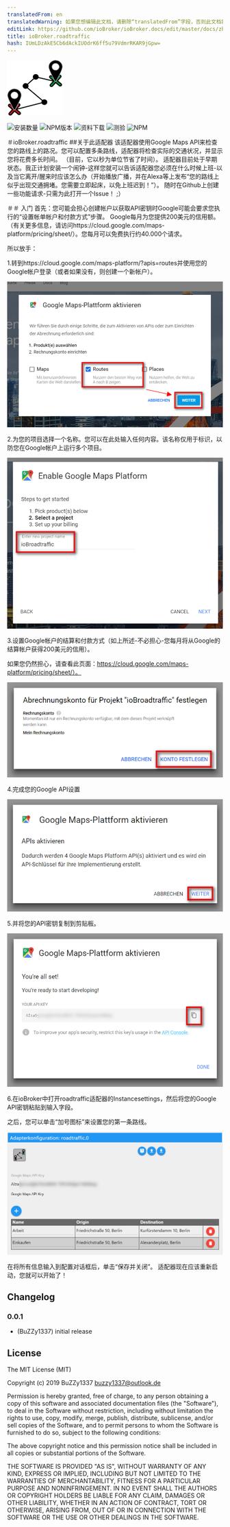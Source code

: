 ```yaml
---
translatedFrom: en
translatedWarning: 如果您想编辑此文档，请删除“translatedFrom”字段，否则此文档将再次自动翻译
editLink: https://github.com/ioBroker/ioBroker.docs/edit/master/docs/zh-cn/adapterref/iobroker.roadtraffic/README.md
title: ioBroker.roadtraffic
hash: IUmLDzAkE5Cb6dAckIUOdrK6ff5u79VdmrRKAR9jGpw=
---
```

![商标](../../../en/adapterref/iobroker.roadtraffic/admin/roadtraffic.png)

![安装数量](http://iobroker.live/badges/roadtraffic-stable.svg)
![NPM版本](https://img.shields.io/npm/v/iobroker.roadtraffic.svg)
![资料下载](https://img.shields.io/npm/dm/iobroker.roadtraffic.svg)
![测验](https://travis-ci.org/BuZZy1337/ioBroker.roadtraffic.svg?branch=master)
![NPM](https://nodei.co/npm/iobroker.roadtraffic.png?downloads=true)

＃ioBroker.roadtraffic
##关于此适配器
该适配器使用Google Maps API来检查您的路线上的路况。您可以配置多条路线，适配器将检查实际的交通状况，并显示您将花费多长时间。 （目前，它以秒为单位节省了时间）。
适配器目前处于早期状态。我正计划安装一个闹钟-这样您就可以告诉适配器您必须在什么时候上班-以及当它离开/醒来时应该怎么办（开始播放广播，并在Alexa等上发布“您的路线上似乎出现交通拥堵。您需要立即起床，以免上班迟到！”）。
随时在Github上创建一些功能请求-只需为此打开一个Issue！ ;）

＃＃ 入门
首先：您可能会担心创建帐户以获取API密钥时Google可能会要求您执行的“设置帐单帐户和付款方式”步骤。 Google每月为您提供200美元的信用额。（有关更多信息，请访问https://cloud.google.com/maps-platform/pricing/sheet/）。您每月可以免费执行约40.000个请求。

所以放手：

1.转到https://cloud.google.com/maps-platform/?apis=routes并使用您的Google帐户登录（或者如果没有，则创建一个新帐户）。

![自述文件1](../../../en/adapterref/iobroker.roadtraffic/img/Readme1.png)

2.为您的项目选择一个名称。您可以在此处输入任何内容。该名称仅用于标识，以防您在Google帐户上运行多个项目。

![自述文件2](../../../en/adapterref/iobroker.roadtraffic/img/Readme2.png)

3.设置Google帐户的结算和付款方式（如上所述-不必担心-您每月将从Google的结算帐户获得200美元的信用）。

如果您仍然担心，请查看此页面：https://cloud.google.com/maps-platform/pricing/sheet/）。

![自述文件3](../../../en/adapterref/iobroker.roadtraffic/img/Readme3.png)

4.完成您的Google API设置

![自述文件4](../../../en/adapterref/iobroker.roadtraffic/img/Readme4.png)

5.并将您的API密钥复制到剪贴板。

![自述文件5](../../../en/adapterref/iobroker.roadtraffic/img/Readme5.png)

6.在ioBroker中打开roadtraffic适配器的Instancesettings，然后将您的Google API密钥粘贴到输入字段。

之后，您可以单击“加号图标”来设置您的第一条路线。

![自述文件6](../../../en/adapterref/iobroker.roadtraffic/img/Readme6.png)

在将所有信息输入到配置对话框后，单击“保存并关闭”。
适配器现在应该重新启动，您就可以开始了！

## Changelog

### 0.0.1
* (BuZZy1337) initial release

## License
The MIT License (MIT)

Copyright (c) 2019 BuZZy1337 <buzzy1337@outlook.de>

Permission is hereby granted, free of charge, to any person obtaining a copy
of this software and associated documentation files (the "Software"), to deal
in the Software without restriction, including without limitation the rights
to use, copy, modify, merge, publish, distribute, sublicense, and/or sell
copies of the Software, and to permit persons to whom the Software is
furnished to do so, subject to the following conditions:

The above copyright notice and this permission notice shall be included in
all copies or substantial portions of the Software.

THE SOFTWARE IS PROVIDED "AS IS", WITHOUT WARRANTY OF ANY KIND, EXPRESS OR
IMPLIED, INCLUDING BUT NOT LIMITED TO THE WARRANTIES OF MERCHANTABILITY,
FITNESS FOR A PARTICULAR PURPOSE AND NONINFRINGEMENT. IN NO EVENT SHALL THE
AUTHORS OR COPYRIGHT HOLDERS BE LIABLE FOR ANY CLAIM, DAMAGES OR OTHER
LIABILITY, WHETHER IN AN ACTION OF CONTRACT, TORT OR OTHERWISE, ARISING FROM,
OUT OF OR IN CONNECTION WITH THE SOFTWARE OR THE USE OR OTHER DEALINGS IN
THE SOFTWARE.